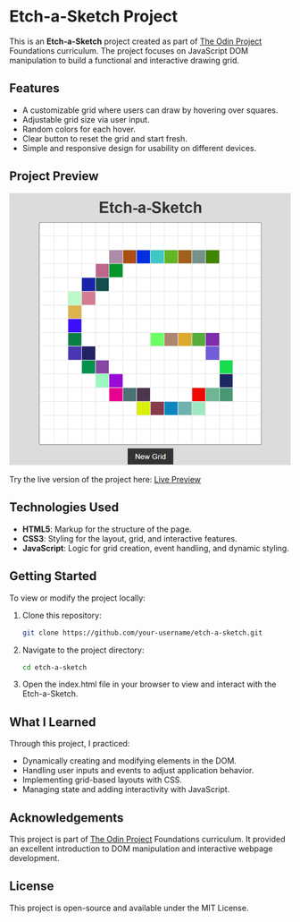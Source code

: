 # Etch-a-Sketch Project

This is an **Etch-a-Sketch** project created as part of [The Odin Project](https://www.theodinproject.com/) Foundations curriculum. The project focuses on JavaScript DOM manipulation to build a functional and interactive drawing grid.

## Features

- A customizable grid where users can draw by hovering over squares.
- Adjustable grid size via user input.
- Random colors for each hover.
- Clear button to reset the grid and start fresh.
- Simple and responsive design for usability on different devices.

## Project Preview

![Etch-a-Sketch Screenshot](etch-a-sketch-screenshot.png) 

Try the live version of the project here: [Live Preview](https://gonalgar.github.io/etch-a-sketch/)

## Technologies Used

- **HTML5**: Markup for the structure of the page.
- **CSS3**: Styling for the layout, grid, and interactive features.
- **JavaScript**: Logic for grid creation, event handling, and dynamic styling.

## Getting Started

To view or modify the project locally:

1. Clone this repository:
   ```bash
   git clone https://github.com/your-username/etch-a-sketch.git
2. Navigate to the project directory:
    ```bash
    cd etch-a-sketch
3. Open the index.html file in your browser to view and interact with the Etch-a-Sketch.

## What I Learned
Through this project, I practiced:

- Dynamically creating and modifying elements in the DOM.
- Handling user inputs and events to adjust application behavior.
- Implementing grid-based layouts with CSS.
- Managing state and adding interactivity with JavaScript.

## Acknowledgements
This project is part of [The Odin Project](https://www.theodinproject.com/paths/foundations/courses/foundations) Foundations curriculum. It provided an excellent introduction to DOM manipulation and interactive webpage development.

## License
This project is open-source and available under the MIT License.